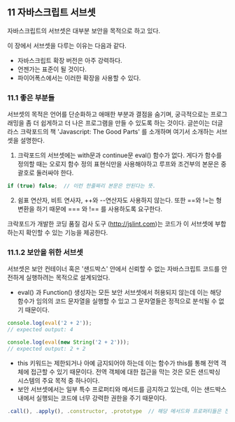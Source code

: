## 11 자바스크립트 서브셋

자바스크립트의 서브셋은 대부분 보안을 목적으로 하고 있다.

이 장에서 서브셋을 다루는 이유는 다음과 같다.
- 자바스크립트 확장 버전은 아주 강력하다.
- 언젠가는 표준이 될 것이다.
- 파이어폭스에서는 이러한 확장을 사용할 수 있다.

### 11.1 좋은 부분들

서브셋의 목적은 언어를 단순화하고 애매한 부분과 결점을 숨기며, 궁극적으로는 프로그래밍을 좀 더 쉽게하고 더 나은 프로그램을 만들 수 있도록 하는 것이다.
글쓴이는 더글라스 크락포드의 책 'Javascript: The Good Parts' 를 소개하며 여기서 소개하는 서브셋을 설명한다.

1. 크락포드의 서브셋에는 with문과 continue문 eval() 함수가 없다. 게다가 함수를 정의할 때는 오로지 함수 정의 표현식만을 사용해야하고
   루프와 조건부의 본문은 중괄호로 둘러싸야 한다.
```js
if (true) false;  // 이런 한줄짜리 본문은 안된다는 뜻.
```

2. 쉼표 연산자, 비트 연사자, ++와 --연산자도 사용하지 않는다. 또한 ==와 !=는 형 변환을 하기 때문에 === 와 !== 를 사용하도록 요구한다.

크락포드가 개발한 코딩 품질 검사 도구 (http://jslint.com)는 코드가 이 서브셋에 부합하는지 확인할 수 있는 기능을 제공한다.

### 11.1.2 보안을 위한 서브셋

서브셋은 보안 컨테이너 혹은 '샌드박스' 안에서 신뢰할 수 없는 자바스크립트 코드를 안전하게 실행하려는 목적으로 설계되었다.

- eval() 과 Function() 생성자는 모든 보안 서브셋에서 허용되지 않는데 이는 해당 함수가 임의의 코드 문자열을 실행할 수 있고 그 문자열들은 정적으로 분석될 수 없기 때문이다.

```js
console.log(eval('2 + 2'));
// expected output: 4

console.log(eval(new String('2 + 2')));
// expected output: 2 + 2
```

- this 키워드는 제한되거나 아예 금지되어야 하는데 이는 함수가 this를 통해 전역 객체에 접근할 수 있기 때문이다. 
전역 객체에 대한 접근을 막는 것은 모든 샌드박싱 시스템의 주요 목적 중 하나이다.
- 보안 서브셋에서는 일부 특수 프로퍼티와 메서드를 금지하고 있는데, 이는 샌드박스 내에서 실행되는 코드에 너무 강력한 권한을 주기 때문이다.

```js
.call(), .apply(), .constructor, .prototype  // 해당 메서드와 프로퍼티들은 전역 객체에 접근 혹은 this를 변경하는 등 너무 강력한 권한을 갖고 있다.
```
